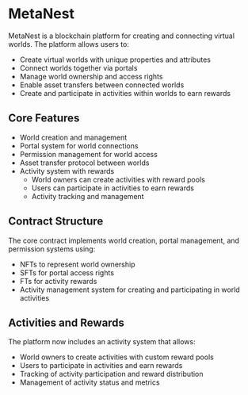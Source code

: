 # MetaNest

MetaNest is a blockchain platform for creating and connecting virtual worlds. The platform allows users to:

- Create virtual worlds with unique properties and attributes
- Connect worlds together via portals
- Manage world ownership and access rights
- Enable asset transfers between connected worlds
- Create and participate in activities within worlds to earn rewards

## Core Features
- World creation and management
- Portal system for world connections 
- Permission management for world access
- Asset transfer protocol between worlds
- Activity system with rewards
  - World owners can create activities with reward pools
  - Users can participate in activities to earn rewards
  - Activity tracking and management

## Contract Structure
The core contract implements world creation, portal management, and permission systems using:
- NFTs to represent world ownership
- SFTs for portal access rights
- FTs for activity rewards
- Activity management system for creating and participating in world activities

## Activities and Rewards
The platform now includes an activity system that allows:
- World owners to create activities with custom reward pools
- Users to participate in activities and earn rewards
- Tracking of activity participation and reward distribution
- Management of activity status and metrics
